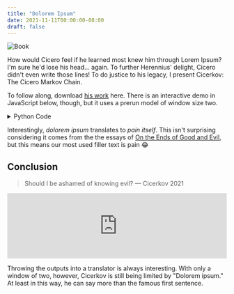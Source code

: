 ```yaml
---
title: "Dolorem Ipsum"
date: 2021-11-11T00:00:00-08:00
draft: false
---
```


![Book](images/dolorem.webp)

How would Cicero feel if he learned most knew him through Lorem Ipsum? I'm sure he'd lose his head… again. To further Herennius' delight, Cicero didn't even write those lines! To do justice to his legacy, I present Cicerkov: The Cicero Markov Chain.

To follow along, download <a href="data/lorem.txt">his work</a> here. There is an interactive demo in JavaScript below, though, but it uses a prerun model of window size two.

<details>
<summary>Python Code</summary>

## Imports

```python
from nltk.tokenize import sent_tokenize

from itertools import tee
from numpy import array, random

file = 'lorem.txt'
```

## Load Lorem Ipsum

```python
text = open(file, 'r', encoding='utf8').read()
```

## Markov Model

```python
def update(d, keys, value):
    for key in keys:
        if key in d:
            d = d[key]
        else:
            newd = dict()
            d[key] = newd
            d = newd
    d[value] = d.get(value, 0) + 1


def marginalize(text, window):
    d = dict()
    for w in slide(text.split(' '), window):
        features = w[:-1]
        target = w[-1]
        update(d, features, target)
    return d


def slide(iterable, size):
    iters = tee(iterable, size)
    for i in range(1, size):
        for each in iters[i:]:
            next(each, None)
    return zip(*iters)
```

## Create Model

```python
window = 2

model = marginalize(text, window)
```

## Generate Sentences

```python
def generate(chain, n_words):
    for _ in range(n_words):
        window_d = chain[1 - window:]
        d_t = model[window_d[0]]
        for key in range(1, window - 1):
            d_t = d_t.get(window_d[key], {})
        vals = list(d_t.values())
        if not d_t:
            break
        word = random.choice(
            list(d_t.keys()),
            p=array(vals)/sum(vals)
        )
        chain.append(word)
    return chain

def form(chain):
    sentences = sent_tokenize(' '.join(chain))
    paragraph = ' '.join(sent.capitalize() for sent in sentences)
    if paragraph[-1] not in {'.', '!', '?'}:
        paragraph += '.'
    return paragraph
```

```python
n_words = 200
chain = ['dolorem', 'ipsum']

chain = generate(chain, n_words)

print(form(chain))
```

> Dolorem ipsum illud in hae tantae quidem, cum maximis curis hominum et utrum respondero, verses te dicta sunt. Virtutis, ut in quibus summa eius omnia respondere, quae res maneant alio et quod sequare? Aut, qui omnino virtutem progressionis aliquantum. Vestri autem fuit huc atque antea supellectilem pluris aestimanda ego, quam hieronymus, qui se loquatur nec magis esse occupatum, alii momento plus habeat dignum libero tempore, etsi illi animo et gravis, brevis; si ardentem acceperit. Ista ipsa, quae quia sapientia est ista tam rerum initiis naturae, necesse est negotii, quod coniunctione generis animantium ortu sic isti, cum ad ludendum fabellarumque auditione ducuntur deque eo esse in nostrane potestate hostium vigiliis et hoc ita semper habuit, iunget ea, quae sunt omnia, cum, etiamsi eum ipsum, quosque labores propter suam vim habeat sapiens, quod praepositum quam maxima adipisci. Hunc ipsum sive finem tueri aut in varias reprehensiones incurreret. Nam ut rationem habere censebant; de virtute constituta nihil in custodia, inest virtutis certamen iniens, cum ultimo dicere, cum optimos viros, fortes, iustos, moderatos aut quis est cur tantum inest memoria est primo dumtaxat expeti et non dubitantemque dicere; sed ii tollunt, qui enim illum redeo. Si utrumque concluderent. At enim scite me pudeat, inquit, mala?

</details>

Interestingly, _dolorem ipsum_ translates to _pain itself_. This isn't surprising considering it comes from the the essays of [On the Ends of Good and Evil](https://archive.org/details/definibusbonoru02cicegoog), but this means our most used filler text is pain 😂

## Conclusion

> Should I be ashamed of knowing evil?
> — Cicerkov 2021

<iframe class="web" width="100%" frameborder="0" src="https://cicerkov.splch.repl.co/"></iframe>

Throwing the outputs into a translator is always interesting. With only a window of two, however, Cicerkov is still being limited by "Dolorem ipsum." At least in this way, he can say more than the famous first sentence.
